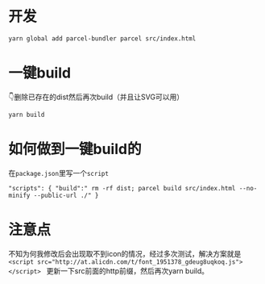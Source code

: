 # 开发
``yarn global add parcel-bundler
  parcel src/index.html
``
# 一键build
👇删除已存在的dist然后再次build（并且让SVG可以用）

``
yarn build
``
# 如何做到一键build的
在`package.json`里写一个`script`

``"scripts": {
    "build":" rm -rf dist; parcel build src/index.html --no-minify --public-url ./"
  }
``
# 注意点
不知为何我修改后会出现取不到icon的情况，经过多次测试，解决方案就是
``<script src="http://at.alicdn.com/t/font_1951378_gdeug8uqkoq.js"></script>
``
更新一下src前面的http前缀，然后再次yarn build。
